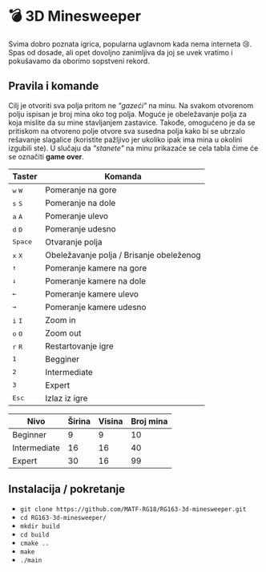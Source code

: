 # :bomb: 3D Minesweeper
Svima dobro poznata igrica, popularna uglavnom kada nema interneta :cry:. Spas od dosade, ali opet dovoljno zanimljiva da joj se uvek vratimo i pokušavamo da oborimo sopstveni rekord.
## Pravila i komande
Cilj je otvoriti sva polja pritom ne *"gazeći"* na minu. Na svakom otvorenom polju ispisan je broj mina oko tog polja. Moguće je obeležavanje polja za koja mislite da su mine stavljanjem zastavice. Takođe, omogućeno je da se pritiskom na otvoreno polje otvore sva susedna polja kako bi se ubrzalo rešavanje slagalice (koristite pažljivo jer ukoliko ipak ima mina u okolini izgubili ste). U slučaju da *"stanete"* na minu prikazaće se cela tabla čime će se označiti **game over**.

|  Taster|Komanda  |
|--------|---------|
| <kbd>w</kbd> <kbd>W</kbd> |Pomeranje na gore|
| <kbd>s</kbd> <kbd>S</kbd> |Pomeranje na dole|
| <kbd>a</kbd> <kbd>A</kbd> |Pomeranje ulevo|
| <kbd>d</kbd> <kbd>D</kbd> |Pomeranje udesno|
|<kbd>Space</kbd> | Otvaranje polja |
|<kbd>x</kbd> <kbd>X</kbd>| Obeležavanje polja / Brisanje obeleženog |
|<kbd>&uarr;</kbd> | Pomeranje kamere na gore|
|<kbd>&darr;</kbd> |Pomeranje kamere na dole|
|<kbd>&larr;</kbd> |  Pomeranje kamere ulevo|
|<kbd>&rarr;</kbd> | Pomeranje kamere udesno|
| <kbd>i</kbd> <kbd>I</kbd> |Zoom in|
| <kbd>o</kbd> <kbd>O</kbd> |Zoom out|
| <kbd>r</kbd> <kbd>R</kbd> |Restartovanje igre|
| <kbd>1</kbd> |Begginer|
| <kbd>2</kbd> |Intermediate|
| <kbd>3</kbd> |Expert|
|<kbd>Esc</kbd> |Izlaz iz igre|

| Nivo | Širina | Visina | Broj mina |
|------|--------|--------|-----------|
| Beginner | 9 | 9 | 10 |
| Intermediate | 16 | 16 | 40 |
| Expert | 30 | 16 | 99 |

## Instalacija / pokretanje
* ``` git clone https://github.com/MATF-RG18/RG163-3d-minesweeper.git ```
* ``` cd RG163-3d-minesweeper/ ```
* ``` mkdir build ```
* ``` cd build ```
* ``` cmake .. ```
* ``` make ```
* ``` ./main ```
